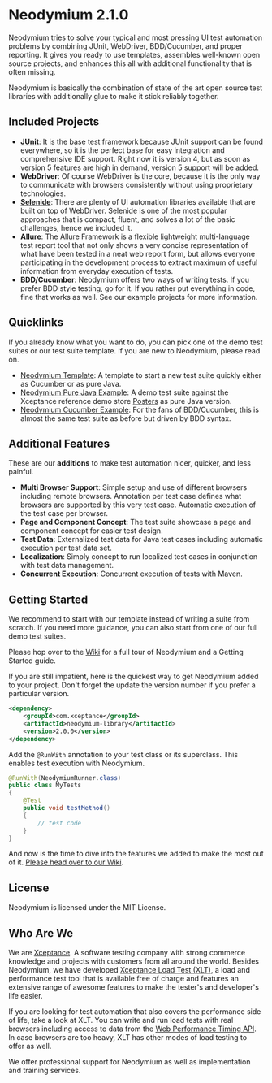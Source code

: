 # Neodymium 2.1.0
Neodymium tries to solve your typical and most pressing UI test automation problems by combining  JUnit, WebDriver, BDD/Cucumber, and proper reporting. It gives you ready to use templates, assembles well-known open source projects, and enhances this all with additional functionality that is often missing.

Neodymium is basically the combination of state of the art open source test libraries with additionally glue to make it stick reliably together.

## Included Projects

* [**JUnit**](https://github.com/junit-team/junit4): It is the base test framework because JUnit support can be found everywhere, so it is the perfect base for easy integration and comprehensive IDE support. Right now it is version 4, but as soon as version 5 features are high in demand, version 5 support will be added.
* **WebDriver**: Of course WebDriver is the core, because it is the only way to communicate with browsers consistently without using proprietary technologies.
* [**Selenide**](https://github.com/codeborne/selenide): There are plenty of UI automation libraries available that are built on top of WebDriver. Selenide is one of the most popular approaches that is compact, fluent, and solves a lot of the basic challenges, hence we included it.
* [**Allure**](https://github.com/allure-framework/allure2): The Allure Framework is a flexible lightweight multi-language test report tool that not only shows a very concise representation of what have been tested in a neat web report form, but allows everyone participating in the development process to extract maximum of useful information from everyday execution of tests.
* **BDD/Cucumber**: Neodymium offers two ways of writing tests. If you prefer BDD style testing, go for it. If you rather put everything in code, fine that works as well. See our example projects for more information.


## Quicklinks
If you already know what you want to do, you can pick one of the demo test suites or our test suite template. If you are new to Neodymium, please read on. 

* [Neodymium Template](https://github.com/Xceptance/neodymium-template): A template to start a new test suite quickly either as Cucumber or as pure Java. 
* [Neodymium Pure Java Example](https://github.com/Xceptance/neodymium-example): A demo test suite against the Xceptance reference demo store [Posters](https://github.com/Xceptance/neodymium-library/wiki/Posters-demo-store) as pure Java version.  
* [Neodymium Cucumber Example](https://github.com/Xceptance/neodymium-cucumber-example): For the fans of BDD/Cucumber, this is almost the same test suite as before but driven by BDD syntax.


## Additional Features
These are our **additions** to make test automation nicer, quicker, and less painful. 

* **Multi Browser Support**: Simple setup and use of different browsers including remote browsers. Annotation per test case defines what browsers are supported by this very test case. Automatic execution of the test case per browser.
* **Page and Component Concept**: The test suite showcase a page and component concept for easier test design.
* **Test Data**: Externalized test data for Java test cases including automatic execution per test data set.
* **Localization**: Simply concept to run localized test cases in conjunction with test data management.
* **Concurrent Execution**: Concurrent execution of tests with Maven.

## Getting Started
We recommend to start with our template instead of writing a suite from scratch. If you need more guidance, you can also start from one of our full demo test suites.

Please hop over to the [Wiki](https://github.com/Xceptance/neodymium-library/wiki/) for a full tour of Neodymium and a Getting Started guide. 

If you are still impatient, here is the quickest way to get Neodymium added to your project. Don't forget the update the version number if you prefer a particular version.

```xml
<dependency>
    <groupId>com.xceptance</groupId>
    <artifactId>neodymium-library</artifactId>
    <version>2.0.0</version>
</dependency>
```
Add the `@RunWith` annotation to your test class or its superclass. This enables test execution with Neodymium.
```java
@RunWith(NeodymiumRunner.class)
public class MyTests
{
    @Test 
    public void testMethod()
    {
        // test code
    }
}
```
And now is the time to dive into the features we added to make the most out of it. [Please head over to our Wiki](https://github.com/Xceptance/neodymium-library/wiki/).

## License
Neodymium is licensed under the MIT License.

## Who Are We
We are [Xceptance](https://www.xceptance.com/). A software testing company with strong commerce knowledge and projects with customers from all around the world. Besides Neodymium, we have developed [Xceptance Load Test (XLT)](https://www.xceptance.com/en/xlt/), a load and performance test tool that is available free of charge and features an extensive range of awesome features to make the tester's and developer's life easier.

If you are looking for test automation that also covers the performance side of life, take a look at XLT. You can write and run load tests with real browsers including access to data from the [Web Performance Timing API](http://w3c.github.io/perf-timing-primer/). In case browsers are too heavy, XLT has other modes of load testing to offer as well. 

We offer professional support for Neodymium as well as implementation and training services.
